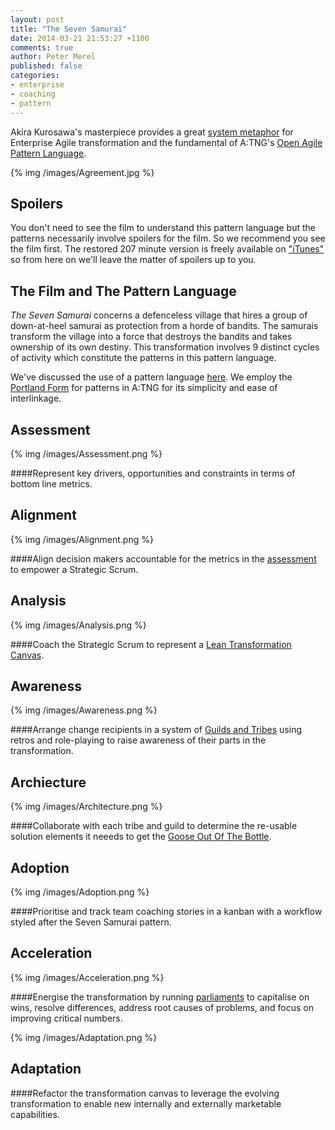 ```yaml
---
layout: post
title: "The Seven Samurai"
date: 2014-03-21 21:53:27 +1100
comments: true
author: Peter Merel
published: false
categories:
- enterprise 
- coaching
- pattern
---
```


Akira Kurosawa's masterpiece provides a great [system metaphor]() for
Enterprise Agile transformation and the fundamental of A:TNG's [Open
Agile Pattern Language]().

{% img /images/Agreement.jpg %}

<!-- more -->
## Spoilers

You don't need to see the film to understand this pattern language but the
patterns necessarily involve spoilers for the film.  So we recommend you see
the film first.  The restored 207 minute version is freely available on
["iTunes"](http://thepiratebay.se/search/seven%20samurai/0/7/0) so from here
on we'll leave the matter of spoilers up to you.

## The Film and The Pattern Language

_The Seven Samurai_ concerns a defenceless village that hires a group of
down-at-heel samurai as protection from a horde of bandits. The samurais
transform the village into a force that destroys the bandits and takes
ownership of its own destiny. This transformation involves 9 distinct cycles
of activity which constitute the patterns in this pattern language.  

We've discussed the use of a pattern language [here](). We employ the
[Portland Form](http://c2.com/ppr/about/portland.html) for patterns in A:TNG
for its simplicity and ease of interlinkage. 

## <a href="Assessment"></a>Assessment

{% img /images/Assessment.png %}

####Represent key drivers, opportunities and constraints in terms of bottom line metrics.

## <a href="Alignment"></a>Alignment

{% img /images/Alignment.png %}

####Align decision makers accountable for the metrics in the [assessment](#Assessment) to empower a Strategic Scrum.

## <a href="Analysis"></a>Analysis

{% img /images/Analysis.png %}

####Coach the Strategic Scrum to represent a [Lean Transformation Canvas]().

## <a href="Awareness"></a>Awareness

{% img /images/Awareness.png %}

####Arrange change recipients in a system of [Guilds and Tribes]() using retros and role-playing to raise awareness of their parts in the transformation.  

## <a href="Architecture"></a>Archiecture

{% img /images/Architecture.png %}

####Collaborate with each tribe and guild to determine the re-usable solution elements it neeeds to  get the [Goose Out Of The Bottle]().

## <a href="Adoption"></a>Adoption

{% img /images/Adoption.png %}

####Prioritise and track team coaching stories in a kanban with a workflow styled after the Seven Samurai pattern.

## <a href="Acceleration"></a>Acceleration

{% img /images/Acceleration.png %}

####Energise the transformation by running [parliaments]() to capitalise on wins, resolve differences, address root causes of problems, and focus on improving critical numbers.

{% img /images/Adaptation.png %}

## <a href="Adaptation"></a>Adaptation
####Refactor the transformation canvas to leverage the evolving transformation to enable new internally and externally marketable capabilities.

